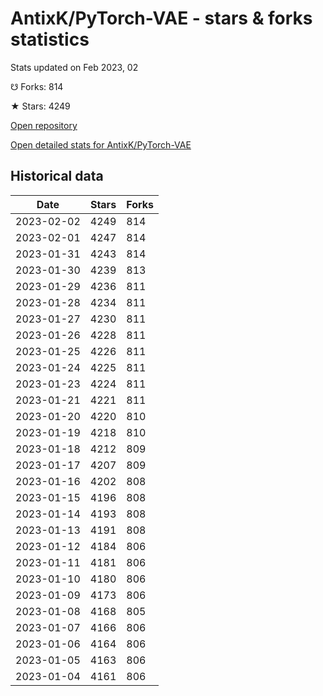 # AntixK/PyTorch-VAE - stars & forks statistics

Stats updated on Feb 2023, 02

☋ Forks: 814

★ Stars: 4249

[Open repository](https://github.com/AntixK/PyTorch-VAE)

[Open detailed stats for AntixK/PyTorch-VAE](https://reviewgithub.com/rep/AntixK/PyTorch-VAE)

## Historical data
| Date | Stars | Forks |
|------|-------|-------|
| 2023-02-02 | 4249 | 814 | 
| 2023-02-01 | 4247 | 814 | 
| 2023-01-31 | 4243 | 814 | 
| 2023-01-30 | 4239 | 813 | 
| 2023-01-29 | 4236 | 811 | 
| 2023-01-28 | 4234 | 811 | 
| 2023-01-27 | 4230 | 811 | 
| 2023-01-26 | 4228 | 811 | 
| 2023-01-25 | 4226 | 811 | 
| 2023-01-24 | 4225 | 811 | 
| 2023-01-23 | 4224 | 811 | 
| 2023-01-21 | 4221 | 811 | 
| 2023-01-20 | 4220 | 810 | 
| 2023-01-19 | 4218 | 810 | 
| 2023-01-18 | 4212 | 809 | 
| 2023-01-17 | 4207 | 809 | 
| 2023-01-16 | 4202 | 808 | 
| 2023-01-15 | 4196 | 808 | 
| 2023-01-14 | 4193 | 808 | 
| 2023-01-13 | 4191 | 808 | 
| 2023-01-12 | 4184 | 806 | 
| 2023-01-11 | 4181 | 806 | 
| 2023-01-10 | 4180 | 806 | 
| 2023-01-09 | 4173 | 806 | 
| 2023-01-08 | 4168 | 805 | 
| 2023-01-07 | 4166 | 806 | 
| 2023-01-06 | 4164 | 806 | 
| 2023-01-05 | 4163 | 806 | 
| 2023-01-04 | 4161 | 806 | 

